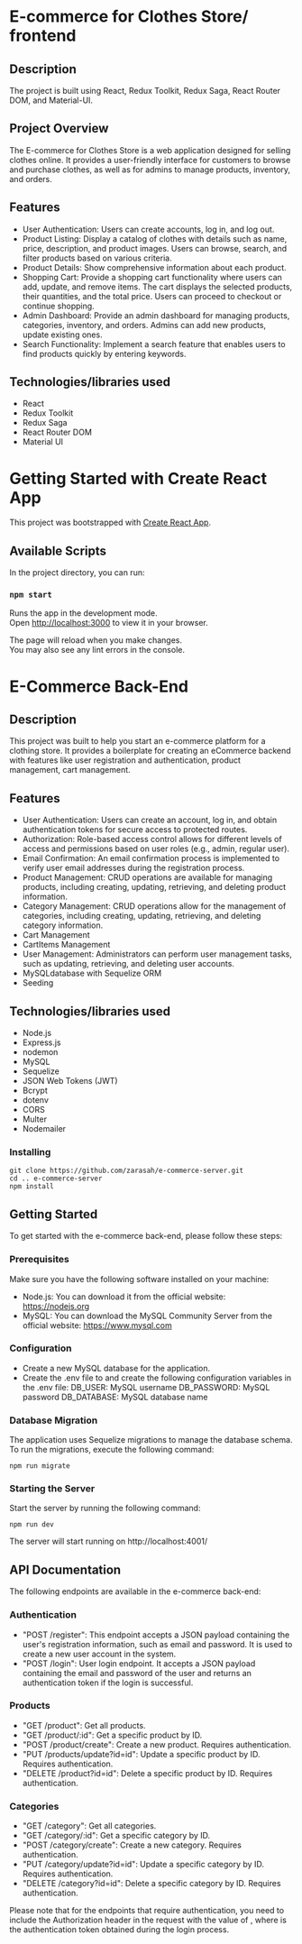 # E-commerce for Clothes Store/ frontend

## Description

The project is built using React, Redux Toolkit, Redux Saga, React Router DOM, and Material-UI.

## Project Overview

The E-commerce for Clothes Store is a web application designed for selling clothes online. It provides a user-friendly interface for customers to browse and purchase clothes, as well as for admins to manage products, inventory, and orders.

## Features

* User Authentication: Users can create accounts, log in, and log out. 
* Product Listing: Display a catalog of clothes with details such as name, price, description, and product images. Users can browse, search, and filter products based on various criteria.
* Product Details: Show comprehensive information about each product.
* Shopping Cart: Provide a shopping cart functionality where users can add, update, and remove items. The cart displays the selected products, their quantities, and the total price. Users can proceed to checkout or continue shopping.
* Admin Dashboard: Provide an admin dashboard for managing products, categories, inventory, and orders. Admins can add new products, update existing ones.
* Search Functionality: Implement a search feature that enables users to find products quickly by entering keywords.

## Technologies/libraries used

* React
* Redux Toolkit
* Redux Saga
* React Router DOM
* Material UI

# Getting Started with Create React App

This project was bootstrapped with [Create React App](https://github.com/facebook/create-react-app).

## Available Scripts

In the project directory, you can run:

### `npm start`

Runs the app in the development mode.\
Open [http://localhost:3000](http://localhost:3000) to view it in your browser.

The page will reload when you make changes.\
You may also see any lint errors in the console.


# E-Commerce Back-End

## Description

This project was built to help you start an e-commerce platform for a clothing store. It provides a boilerplate for creating an eCommerce backend with features like user registration and authentication, product management, cart management.

## Features

* User Authentication: Users can create an account, log in, and obtain authentication tokens for secure access to protected routes.
* Authorization: Role-based access control allows for different levels of access and permissions based on user roles (e.g., admin, regular user).
* Email Confirmation: An email confirmation process is implemented to verify user email addresses during the registration process.
* Product Management: CRUD operations are available for managing products, including creating, updating, retrieving, and deleting product information.
* Category Management: CRUD operations allow for the management of categories, including creating, updating, retrieving, and deleting category information.
* Cart Management
* CartItems Management
* User Management: Administrators can perform user management tasks, such as updating, retrieving, and deleting user accounts.
* MySQLdatabase with Sequelize ORM
* Seeding

## Technologies/libraries used

* Node.js
* Express.js
* nodemon
* MySQL
* Sequelize
* JSON Web Tokens (JWT)
* Bcrypt
* dotenv
* CORS
* Multer
* Nodemailer

### Installing

```
git clone https://github.com/zarasah/e-commerce-server.git
cd .. e-commerce-server
npm install
```

## Getting Started

To get started with the e-commerce back-end, please follow these steps:

### Prerequisites

Make sure you have the following software installed on your machine:

* Node.js: You can download it from the official website: https://nodejs.org
* MySQL: You can download the MySQL Community Server from the official website: https://www.mysql.com

### Configuration

* Create a new MySQL database for the application.
* Create the .env file to and create the following configuration variables in the .env file:
DB_USER: MySQL username
DB_PASSWORD: MySQL password
DB_DATABASE: MySQL database name

### Database Migration

The application uses Sequelize migrations to manage the database schema. To run the migrations, execute the following command:

```
npm run migrate
```

### Starting the Server

Start the server by running the following command:

```
npm run dev
```

The server will start running on http://localhost:4001/

## API Documentation
The following endpoints are available in the e-commerce back-end:

### Authentication

* "POST /register": This endpoint accepts a JSON payload containing the user's registration information, such as email and password. It is used to create a new user account in the system.
* "POST /login": User login endpoint. It accepts a JSON payload containing the email and password of the user and returns an authentication token if the login is successful.

### Products

* "GET /product": Get all products.
* "GET /product/:id": Get a specific product by ID.
* "POST /product/create": Create a new product. Requires authentication.
* "PUT /products/update?id=id": Update a specific product by ID. Requires authentication.
* "DELETE /product?id=id": Delete a specific product by ID. Requires authentication.

### Categories

* "GET /category": Get all categories.
* "GET /category/:id": Get a specific category by ID.
* "POST /category/create": Create a new category. Requires authentication.
* "PUT /category/update?id=id": Update a specific category by ID. Requires authentication.
* "DELETE /category?id=id": Delete a specific category by ID. Requires authentication.

Please note that for the endpoints that require authentication, you need to include the Authorization header in the request with the value of <token>, where <token> is the authentication token obtained during the login process.

